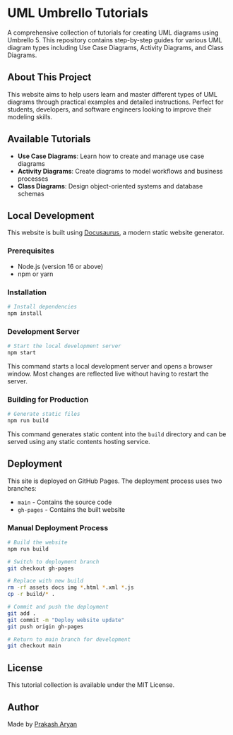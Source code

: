 # UML Umbrello Tutorials

A comprehensive collection of tutorials for creating UML diagrams using Umbrello 5. This repository contains step-by-step guides for various UML diagram types including Use Case Diagrams, Activity Diagrams, and Class Diagrams.

## About This Project

This website aims to help users learn and master different types of UML diagrams through practical examples and detailed instructions. Perfect for students, developers, and software engineers looking to improve their modeling skills.

## Available Tutorials

- **Use Case Diagrams**: Learn how to create and manage use case diagrams
- **Activity Diagrams**: Create diagrams to model workflows and business processes
- **Class Diagrams**: Design object-oriented systems and database schemas

## Local Development

This website is built using [Docusaurus](https://docusaurus.io/), a modern static website generator.

### Prerequisites

- Node.js (version 16 or above)
- npm or yarn

### Installation

```bash
# Install dependencies
npm install
```

### Development Server

```bash
# Start the local development server
npm start
```

This command starts a local development server and opens a browser window. Most changes are reflected live without having to restart the server.

### Building for Production

```bash
# Generate static files
npm run build
```

This command generates static content into the `build` directory and can be served using any static contents hosting service.

## Deployment

This site is deployed on GitHub Pages. The deployment process uses two branches:
- `main` - Contains the source code
- `gh-pages` - Contains the built website

### Manual Deployment Process

```bash
# Build the website
npm run build

# Switch to deployment branch
git checkout gh-pages

# Replace with new build
rm -rf assets docs img *.html *.xml *.js
cp -r build/* .

# Commit and push the deployment
git add .
git commit -m "Deploy website update"
git push origin gh-pages

# Return to main branch for development
git checkout main
```

## License

This tutorial collection is available under the MIT License.

## Author

Made by [Prakash Aryan](https://prakasharyan.com/)
```
